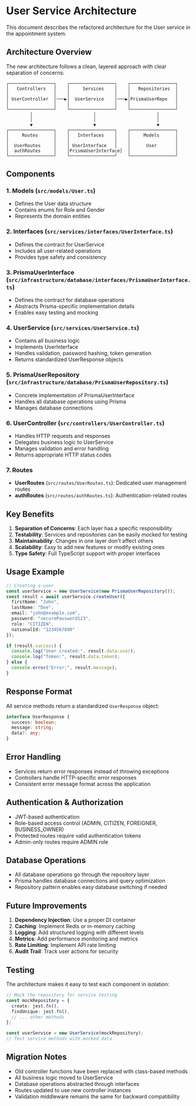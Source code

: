 # User Service Architecture

This document describes the refactored architecture for the User service in the appointment system.

## Architecture Overview

The new architecture follows a clean, layered approach with clear separation of concerns:

```
┌─────────────────┐    ┌─────────────────┐    ┌─────────────────┐
│   Controllers   │    │     Services    │    │   Repositories  │
│                 │    │                 │    │                 │
│ UserController  │───▶│  UserService    │───▶│PrismaUserRepo   │
│                 │    │                 │    │                 │
└─────────────────┘    └─────────────────┘    └─────────────────┘
         │                       │                       │
         │                       │                       │
         ▼                       ▼                       ▼
┌─────────────────┐    ┌─────────────────┐    ┌─────────────────┐
│     Routes      │    │   Interfaces    │    │     Models      │
│                 │    │                 │    │                 │
│  UserRoutes     │    │ UserInterface   │    │      User       │
│  authRoutes     │    │PrismaUserInterface│  │                 │
└─────────────────┘    └─────────────────┘    └─────────────────┘
```

## Components

### 1. Models (`src/models/User.ts`)
- Defines the User data structure
- Contains enums for Role and Gender
- Represents the domain entities

### 2. Interfaces (`src/services/interfaces/UserInterface.ts`)
- Defines the contract for UserService
- Includes all user-related operations
- Provides type safety and consistency

### 3. PrismaUserInterface (`src/infrastructure/database/interfaces/PrismaUserInterface.ts`)
- Defines the contract for database operations
- Abstracts Prisma-specific implementation details
- Enables easy testing and mocking

### 4. UserService (`src/services/UserService.ts`)
- Contains all business logic
- Implements UserInterface
- Handles validation, password hashing, token generation
- Returns standardized UserResponse objects

### 5. PrismaUserRepository (`src/infrastructure/database/PrismaUserRepository.ts`)
- Concrete implementation of PrismaUserInterface
- Handles all database operations using Prisma
- Manages database connections

### 6. UserController (`src/controllers/UserController.ts`)
- Handles HTTP requests and responses
- Delegates business logic to UserService
- Manages validation and error handling
- Returns appropriate HTTP status codes

### 7. Routes
- **UserRoutes** (`src/routes/UserRoutes.ts`): Dedicated user management routes
- **authRoutes** (`src/routes/authRoutes.ts`): Authentication-related routes

## Key Benefits

1. **Separation of Concerns**: Each layer has a specific responsibility
2. **Testability**: Services and repositories can be easily mocked for testing
3. **Maintainability**: Changes in one layer don't affect others
4. **Scalability**: Easy to add new features or modify existing ones
5. **Type Safety**: Full TypeScript support with proper interfaces

## Usage Example

```typescript
// Creating a user
const userService = new UserService(new PrismaUserRepository());
const result = await userService.createUser({
  firstName: "John",
  lastName: "Doe",
  email: "john@example.com",
  password: "securePassword123",
  role: "CITIZEN",
  nationalId: "1234567890"
});

if (result.success) {
  console.log("User created:", result.data.user);
  console.log("Token:", result.data.token);
} else {
  console.error("Error:", result.message);
}
```

## Response Format

All service methods return a standardized `UserResponse` object:

```typescript
interface UserResponse {
  success: boolean;
  message: string;
  data?: any;
}
```

## Error Handling

- Services return error responses instead of throwing exceptions
- Controllers handle HTTP-specific error responses
- Consistent error message format across the application

## Authentication & Authorization

- JWT-based authentication
- Role-based access control (ADMIN, CITIZEN, FOREIGNER, BUSINESS_OWNER)
- Protected routes require valid authentication tokens
- Admin-only routes require ADMIN role

## Database Operations

- All database operations go through the repository layer
- Prisma handles database connections and query optimization
- Repository pattern enables easy database switching if needed

## Future Improvements

1. **Dependency Injection**: Use a proper DI container
2. **Caching**: Implement Redis or in-memory caching
3. **Logging**: Add structured logging with different levels
4. **Metrics**: Add performance monitoring and metrics
5. **Rate Limiting**: Implement API rate limiting
6. **Audit Trail**: Track user actions for security

## Testing

The architecture makes it easy to test each component in isolation:

```typescript
// Mock the repository for service testing
const mockRepository = {
  create: jest.fn(),
  findUnique: jest.fn(),
  // ... other methods
};

const userService = new UserService(mockRepository);
// Test service methods with mocked data
```

## Migration Notes

- Old controller functions have been replaced with class-based methods
- All business logic moved to UserService
- Database operations abstracted through interfaces
- Routes updated to use new controller instances
- Validation middleware remains the same for backward compatibility
